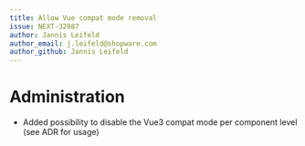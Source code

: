 ```yaml
---
title: Allow Vue compat mode removal
issue: NEXT-32987
author: Jannis Leifeld
author_email: j.leifeld@shopware.com
author_github: Jannis Leifeld
---
```

# Administration
* Added possibility to disable the Vue3 compat mode per component level (see ADR for usage)
